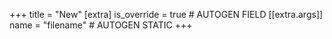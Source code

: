 +++
title = "New"
[extra]
is_override = true # AUTOGEN FIELD
[[extra.args]]
name = "filename" # AUTOGEN STATIC
+++